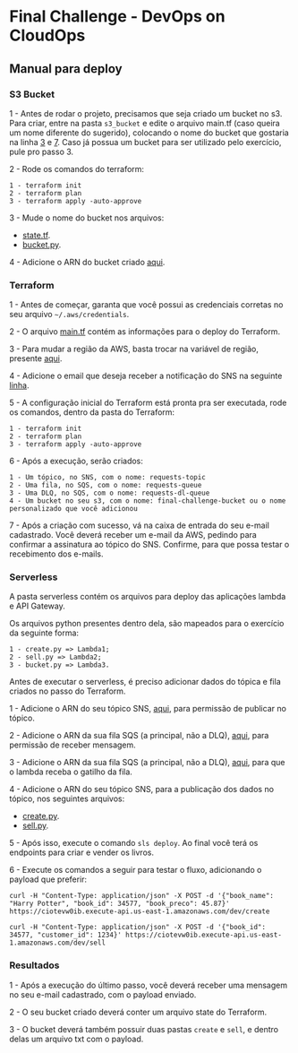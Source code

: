 # Final Challenge - DevOps on CloudOps

## Manual para deploy

### S3 Bucket

1 - Antes de rodar o projeto, precisamos que seja criado um bucket no s3. Para criar, entre na pasta `s3_bucket` e edite o arquivo main.tf (caso queira um nome diferente do sugerido), colocando o nome do bucket que gostaria na linha [3](https://github.com/mba-78aoj-grupo3/dev-ops-challenge/blob/8b3ff6e2585568b3bcd7013191ef880272a5bd8a/s3_bucket/main.tf#L3) e [7](https://github.com/mba-78aoj-grupo3/dev-ops-challenge/blob/8b3ff6e2585568b3bcd7013191ef880272a5bd8a/s3_bucket/main.tf#L7). Caso já possua um bucket para ser utilizado pelo exercício, pule pro passo 3.

2 - Rode os comandos do terraform:

    1 - terraform init
    2 - terraform plan
    3 - terraform apply -auto-approve
 
 3 - Mude o nome do bucket nos arquivos:
 
  - [state.tf](https://github.com/mba-78aoj-grupo3/dev-ops-challenge/blob/8b3ff6e2585568b3bcd7013191ef880272a5bd8a/terraform/state.tf#L3).
  - [bucket.py](https://github.com/mba-78aoj-grupo3/dev-ops-challenge/blob/8b3ff6e2585568b3bcd7013191ef880272a5bd8a/serverless/bucket.py#L14).

4 - Adicione o ARN do bucket criado [aqui](https://github.com/mba-78aoj-grupo3/dev-ops-challenge/blob/8b3ff6e2585568b3bcd7013191ef880272a5bd8a/serverless/serverless.yml#L32).

### Terraform

1 - Antes de começar, garanta que você possui as credenciais corretas no seu arquivo `~/.aws/credentials`.

2 - O arquivo [main.tf](https://github.com/mba-78aoj-grupo3/dev-ops-challenge/blob/main/terraform/main.tf) contém as informações para o deploy do Terraform.

3 - Para mudar a região da AWS, basta trocar na variável de região, presente [aqui](https://github.com/mba-78aoj-grupo3/dev-ops-challenge/blob/86112c265692dec73a99a81986e08adfdec903bf/terraform/main.tf#L9).

4 - Adicione o email que deseja receber a notificação do SNS na seguinte [linha](https://github.com/mba-78aoj-grupo3/dev-ops-challenge/blob/86112c265692dec73a99a81986e08adfdec903bf/terraform/main.tf#L19).

5 - A configuração inicial do Terraform está pronta pra ser executada, rode os comandos, dentro da pasta do Terraform: 
    
    1 - terraform init
    2 - terraform plan
    3 - terraform apply -auto-approve
    
6 - Após a execução, serão criados:

    1 - Um tópico, no SNS, com o nome: requests-topic
    2 - Uma fila, no SQS, com o nome: requests-queue
    3 - Uma DLQ, no SQS, com o nome: requests-dl-queue
    4 - Um bucket no seu s3, com o nome: final-challenge-bucket ou o nome personalizado que você adicionou
    
7 - Após a criação com sucesso, vá na caixa de entrada do seu e-mail cadastrado. Você deverá receber um e-mail da AWS, pedindo para confirmar a assinatura ao tópico do SNS. Confirme, para que possa testar o recebimento dos e-mails.

### Serverless

A pasta serverless contém os arquivos para deploy das aplicações lambda e API Gateway. 

Os arquivos python presentes dentro dela, são mapeados para o exercício da seguinte forma:

    1 - create.py => Lambda1;
    2 - sell.py => Lambda2;
    3 - bucket.py => Lambda3.
   
Antes de executar o serverless, é preciso adicionar dados do tópica e fila criados no passo do Terraform.

1 - Adicione o ARN do seu tópico SNS, [aqui](https://github.com/mba-78aoj-grupo3/dev-ops-challenge/blob/86112c265692dec73a99a81986e08adfdec903bf/serverless/serverless.yml#L22), para permissão de publicar no tópico.

2 - Adicione o ARN da sua fila SQS (a principal, não a DLQ), [aqui](https://github.com/mba-78aoj-grupo3/dev-ops-challenge/blob/86112c265692dec73a99a81986e08adfdec903bf/serverless/serverless.yml#L27), para permissão de receber mensagem.

3 - Adicione o ARN da sua fila SQS (a principal, não a DLQ), [aqui](https://github.com/mba-78aoj-grupo3/dev-ops-challenge/blob/86112c265692dec73a99a81986e08adfdec903bf/serverless/serverless.yml#L57), para que o lambda receba o gatilho da fila.

4 - Adicione o ARN do seu tópico SNS, para a publicação dos dados no tópico, nos seguintes arquivos:

- [create.py](https://github.com/mba-78aoj-grupo3/dev-ops-challenge/blob/8b3ff6e2585568b3bcd7013191ef880272a5bd8a/serverless/create.py#L9).
- [sell.py](https://github.com/mba-78aoj-grupo3/dev-ops-challenge/blob/8b3ff6e2585568b3bcd7013191ef880272a5bd8a/serverless/sell.py#L9).

5 - Após isso, execute o comando `sls deploy`. Ao final você terá os endpoints para criar e vender os livros.

6 - Execute os comandos a seguir para testar o fluxo, adicionando o payload que preferir:

    curl -H "Content-Type: application/json" -X POST -d '{"book_name": "Harry Potter", "book_id": 34577, "book_preco": 45.87}' https://ciotevw0ib.execute-api.us-east-1.amazonaws.com/dev/create
    
    curl -H "Content-Type: application/json" -X POST -d '{"book_id": 34577, "customer_id": 1234}' https://ciotevw0ib.execute-api.us-east-1.amazonaws.com/dev/sell
    
### Resultados

1 - Após a execução do último passo, você deverá receber uma mensagem no seu e-mail cadastrado, com o payload enviado.

2 - O seu bucket criado deverá conter um arquivo state do Terraform.

3 - O bucket deverá também possuir duas pastas `create` e `sell`, e dentro delas um arquivo txt com o payload.
